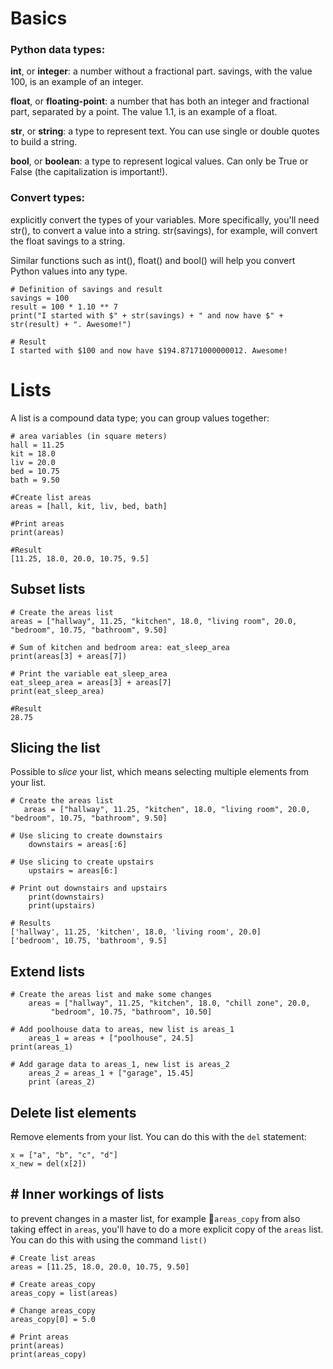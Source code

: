 
# Basics
### Python data types:
**int**, or **integer**: a number without a fractional part. savings, with the value 100, is an example of an integer.

**float**, or **floating-point**: a number that has both an integer and fractional part, separated by a point.  The value 1.1, is an example of a float.

**str**, or **string**: a type to represent text. You can use single or double quotes to build a string.

**bool**, or **boolean**: a type to represent logical values. Can only be True or False (the capitalization is important!).

### Convert types:
explicitly convert the types of your variables. More specifically, you'll need str(), to convert a value into a string. str(savings), for example, will convert the float savings to a string.

Similar functions such as int(), float() and bool() will help you convert Python values into any type.

	# Definition of savings and result
	savings = 100
	result = 100 * 1.10 ** 7
	print("I started with $" + str(savings) + " and now have $" + str(result) + ". Awesome!")

	# Result
	I started with $100 and now have $194.87171000000012. Awesome!
	
# Lists
A list is a compound data type; you can group values together:

	# area variables (in square meters)
	hall = 11.25
	kit = 18.0
	liv = 20.0
	bed = 10.75
	bath = 9.50

	#Create list areas
	areas = [hall, kit, liv, bed, bath]

	#Print areas
	print(areas)

	#Result
	[11.25, 18.0, 20.0, 10.75, 9.5]

## Subset lists
	# Create the areas list
	areas = ["hallway", 11.25, "kitchen", 18.0, "living room", 20.0, "bedroom", 10.75, "bathroom", 9.50]

	# Sum of kitchen and bedroom area: eat_sleep_area
	print(areas[3] + areas[7])

	# Print the variable eat_sleep_area
	eat_sleep_area = areas[3] + areas[7]
	print(eat_sleep_area)

	#Result
	28.75

## Slicing the list
Possible to _slice_ your list, which means selecting multiple elements from your list.

	# Create the areas list
	   areas = ["hallway", 11.25, "kitchen", 18.0, "living room", 20.0, "bedroom", 10.75, "bathroom", 9.50]
        
    # Use slicing to create downstairs
        downstairs = areas[:6]
        
	# Use slicing to create upstairs
        upstairs = areas[6:]
        
	# Print out downstairs and upstairs
        print(downstairs)
        print(upstairs)
        
	# Results	
	['hallway', 11.25, 'kitchen', 18.0, 'living room', 20.0]
	['bedroom', 10.75, 'bathroom', 9.5]

## Extend lists
	# Create the areas list and make some changes
		areas = ["hallway", 11.25, "kitchen", 18.0, "chill zone", 20.0,
	         "bedroom", 10.75, "bathroom", 10.50]

	# Add poolhouse data to areas, new list is areas_1
		areas_1 = areas + ["poolhouse", 24.5]
	print(areas_1)
	
	# Add garage data to areas_1, new list is areas_2
		areas_2 = areas_1 + ["garage", 15.45]
		print (areas_2)

## Delete list elements
Remove elements from your list. You can do this with the  `del`  statement:

	x = ["a", "b", "c", "d"]
	x_new = del(x[2])

## # Inner workings of lists
to prevent changes in a  master list, for example  `areas_copy`  from also taking effect in `areas`, you'll have to do a more explicit copy of the `areas` list. You can do this with using the command `list()`

	# Create list areas
	areas = [11.25, 18.0, 20.0, 10.75, 9.50]

	# Create areas_copy
	areas_copy = list(areas)

	# Change areas_copy
	areas_copy[0] = 5.0

	# Print areas
	print(areas)
	print(areas_copy)	
<!--stackedit_data:
eyJoaXN0b3J5IjpbLTE4MTAxMDA1NTUsLTE2NDg2Mjg5MzddfQ
==
-->